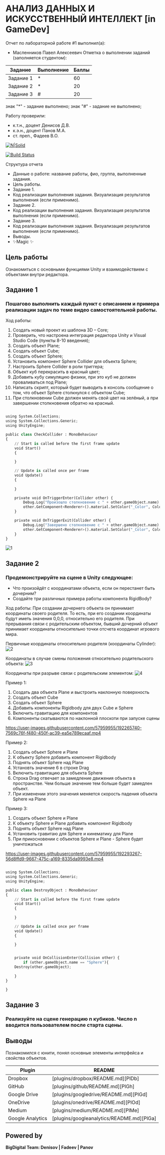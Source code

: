 # АНАЛИЗ ДАННЫХ И ИСКУССТВЕННЫЙ ИНТЕЛЛЕКТ [in GameDev]
Отчет по лабораторной работе #1 выполнил(а):
- Масленников Павел Алексеевич
Отметка о выполнении заданий (заполняется студентом):

| Задание | Выполнение | Баллы |
| ------ | ------ | ------ |
| Задание 1 | * | 60 |
| Задание 2 | * | 20 |
| Задание 3 | # | 20 |

знак "*" - задание выполнено; знак "#" - задание не выполнено;

Работу проверили:
- к.т.н., доцент Денисов Д.В.
- к.э.н., доцент Панов М.А.
- ст. преп., Фадеев В.О.

[![N|Solid](https://cldup.com/dTxpPi9lDf.thumb.png)](https://nodesource.com/products/nsolid)

[![Build Status](https://travis-ci.org/joemccann/dillinger.svg?branch=master)](https://travis-ci.org/joemccann/dillinger)

Структура отчета

- Данные о работе: название работы, фио, группа, выполненные задания.
- Цель работы.
- Задание 1.
- Код реализации выполнения задания. Визуализация результатов выполнения (если применимо).
- Задание 2.
- Код реализации выполнения задания. Визуализация результатов выполнения (если применимо).
- Задание 3.
- Код реализации выполнения задания. Визуализация результатов выполнения (если применимо).
- Выводы.
- ✨Magic ✨

## Цель работы
Ознакомиться с основными функциями Unity и взаимодействием с объектами внутри редактора.

## Задание 1
### Пошагово выполнить каждый пункт с описанием и примера реализации задач по теме видео самостоятельной работы.
Ход работы:
1)	Создать новый проект из шаблона 3D – Core;
2)	Проверить, что настроена интеграция редактора Unity и Visual Studio Code (пункты 8-10 введения);
3)	Создать объект Plane;
4)	Создать объект Cube;
5)	Создать объект Sphere;
6)	Установить компонент Sphere Collider для объекта Sphere;
7)	Настроить Sphere Collider в роли триггера;
8)	Объект куб перекрасить в красный цвет;
9)	Добавить кубу симуляцию физики, при это куб не должен проваливаться под Plane;
10) Написать скрипт, который будет выводить в консоль сообщение о том, что объект Sphere столкнулся с объектом Cube;
11) При столкновении Cube должен менять свой цвет на зелёный, а при завершении столкновения обратно на красный.


```py

using System.Collections;
using System.Collections.Generic;
using UnityEngine;

public class CheckCollider : MonoBehaviour
{
    // Start is called before the first frame update
    void Start()
    {
        
    }

    // Update is called once per frame
    void Update()
    {
        
    }

    private void OnTriggerEnter(Collider other) {
        Debug.Log("Произошло столкновение с " + other.gameObject.name);
        other.GetComponent<Renderer>().material.SetColor("_Color", Color.green);
    }

    private void OnTriggerExit(Collider other) {
        Debug.Log("Завершено столкновение с " + other.gameObject.name);
        other.GetComponent<Renderer>().material.SetColor("_Color", Color.red);
    }
}


```


![1](https://user-images.githubusercontent.com/57959955/192260786-ebee1bcd-e26b-4d66-bdc5-6d1dc78018f4.PNG)



## Задание 2
### Продемонстрируйте на сцене в Unity следующее:
- Что произойдёт с координатами объекта, если он перестанет быть дочерним?
- Создайте три различных примера работы компонента RigidBody?

Ход работы:
При создании дочернего объекта он принимает координаты своего родителя. То есть, при его создании координаты будут иметь значения 0,0,0, относительно его родителя.
При прерывания связи с родительским объектом, бывший дочерний объект принимает координаты относительно точки отсчета координат игрового мира.

Первичные координаты относительно родителя (координаты Cylinder):
![2](https://user-images.githubusercontent.com/57959955/192287229-9699eff1-6677-451e-919c-f8b463bbaa66.PNG)

Координаты в случае смены положения относительно родительского объекта:
![3](https://user-images.githubusercontent.com/57959955/192287237-933e53af-2968-4003-a88f-0ea13d52eab6.PNG)

Координаты при разрыве связи с родительским элементом:
![4](https://user-images.githubusercontent.com/57959955/192287248-3766f0ad-28d3-4805-b71f-7c0592c82da8.PNG)



Пример 1:
1) Создать два объекта Plane и выстроить наклонную поверхность
2) Создать объект Cube
3) Создать объект Sphere
4) Добавить компоненты Rigidbody для двух Cube и Sphere
5) Включить гравитацию для компонентов
6) Компоненты скатываются по наклонной плоскоти при запуске сцены


https://user-images.githubusercontent.com/57959955/192265740-7569c76f-f480-450f-ac39-ea5e789ecaaf.mp4



Пример 2: 
1) Создать объект Sphere и Plane
2) К объекту Sphere добавить компонент Rigidbody
3) Поднять объект Sphere над Plane
4) Установть значение 6 в строке Drag
5) Включить гравитацию для объекта Sphere
6) Строка Drag отвечает за замедление движения объекта в пространстве. Чем больше значение тем больше будет замедлен объект.
7) При изменении этого значения меняется скорость падения объекта Sphere на Plane


Пример 3:
1) Создать объект Sphere и Plane
2) К объекту Sphere и Plane добавить компонент Rigidbody
3) Поднять объект Sphere над Plane
4) Установить гравитаю для Sphere и кинематику для Plane
5) При прикосновении с объектов Sphere и Plane - Sphere будет уничтожаться



https://user-images.githubusercontent.com/57959955/192293267-56d8ffd9-9667-475c-a169-8335da9993e8.mp4



```py

using System.Collections;
using System.Collections.Generic;
using UnityEngine;

public class DestroyObject : MonoBehaviour
{
    // Start is called before the first frame update
    void Start()
    {
        
    }

    // Update is called once per frame
    void Update()
    {
        
    }


    private void OnCollisionEnter(Collision other) {
        if (other.gameObject.name == "Sphere"){
    Destroy(other.gameObject);
        
    }
}

}

```

## Задание 3
### Реализуйте на сцене генерацию n кубиков. Число n вводится пользователем после старта сцены.



## Выводы

Познакомился с юнити, понял основные элементы интерфейса и свойства объектов.

| Plugin | README |
| ------ | ------ |
| Dropbox | [plugins/dropbox/README.md][PlDb] |
| GitHub | [plugins/github/README.md][PlGh] |
| Google Drive | [plugins/googledrive/README.md][PlGd] |
| OneDrive | [plugins/onedrive/README.md][PlOd] |
| Medium | [plugins/medium/README.md][PlMe] |
| Google Analytics | [plugins/googleanalytics/README.md][PlGa] |

## Powered by

**BigDigital Team: Denisov | Fadeev | Panov**

